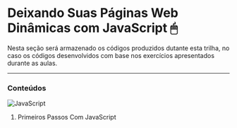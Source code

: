 # Deixando Suas Páginas Web Dinâmicas com JavaScript 🖱

Nesta seção será armazenado os códigos produzidos dutante esta trilha, no caso os códigos desenvolvidos com base nos exercícios apresentados durante as aulas.

---
### Conteúdos

![JavaScript](https://img.shields.io/badge/javascript-FFF?style=for-the-badge&logo=javascript&logoColor=FFFF)

1. Primeiros Passos Com JavaScript